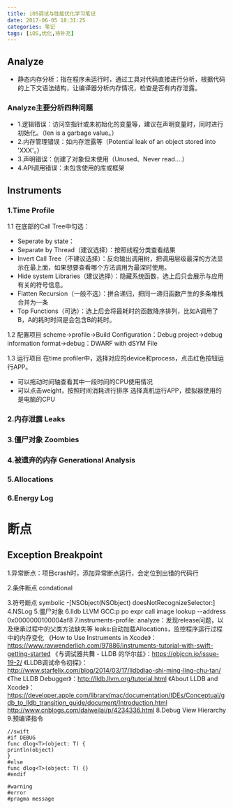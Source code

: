 ```yaml
---
title: iOS调试与性能优化学习笔记
date: 2017-06-05 18:31:25
categories: 笔记
tags: [iOS,优化,待补充]
---
```


## Analyze
* 静态内存分析：指在程序未运行时，通过工具对代码直接进行分析，根据代码的上下文语法结构，让编译器分析内存情况，检查是否有内存泄露。
### Analyze主要分析四种问题
* 1.逻辑错误：访问空指针或未初始化的变量等，建议在声明变量时，同时进行初始化。（len is a garbage value。）
* 2.内存管理错误：如内存泄露等（Potential leak of an object stored into 'XXX'。）
* 3.声明错误：创建了对象但未使用（Unused、Never read....）
* 4.API调用错误：未包含使用的库或框架

## Instruments
### 1.Time Profile
1.1 在底部的Call Tree中勾选：
<!--more-->
* Seperate by state：
* Separate by Thread（建议选择）：按照线程分类查看结果
* Invert Call Tree（不建议选择）：反向输出调用树，把调用层级最深的方法显示在最上面，如果想要查看哪个方法调用为最深时使用。
* Hide system Libraries（建议选择）：隐藏系统函数，选上后只会展示与应用有关的符号信息。
* Flatten Recursion（一般不选）：拼合递归，把同一递归函数产生的多条堆栈合并为一条
* Top Functions（可选）：选上后会将最耗时的函数降序排列，比如A调用了B，A的耗时时间是会包含B的耗时。

1.2 配置项目
scheme->profile->Build Configuration：Debug
project->debug information format->debug：DWARF with dSYM File

1.3 运行项目
在time profiler中，选择对应的device和process，点击红色按钮运行APP。
* 可以拖动时间轴查看其中一段时间的CPU使用情况
* 可以点击weight，按照时间消耗进行排序
选择真机运行APP，模拟器使用的是电脑的CPU

### 2.内存泄露 Leaks

### 3.僵尸对象 Zoombies

### 4.被遗弃的内存 Generational Analysis

### 5.Allocations

### 6.Energy Log

# 断点
## Exception Breakpoint
1.异常断点：项目crash时，添加异常断点运行，会定位到出错的代码行

2.条件断点 condational

3.符号断点 symbolic  -[NSObject(NSObject) doesNotRecognizeSelector:]
4.NSLog
5.僵尸对象
6.lldb LLVM GCC:p po expr call
image lookup --address 0x0000000100004af8
7.instruments-profile:
analyze：发现release问题，以及继承过程中的父类方法缺失等
leaks:自动加载Allocations，监控程序运行过程中的内存变化
《How to Use Instruments in Xcode》： https://www.raywenderlich.com/97886/instruments-tutorial-with-swift-getting-started
《与调试器共舞 - LLDB 的华尔兹》：https://objccn.io/issue-19-2/
《LLDB调试命令初探》：http://www.starfelix.com/blog/2014/03/17/lldbdiao-shi-ming-ling-chu-tan/
《The LLDB Debugger》：http://lldb.llvm.org/tutorial.html
《About LLDB and Xcode》：https://developer.apple.com/library/mac/documentation/IDEs/Conceptual/gdb_to_lldb_transition_guide/document/Introduction.html
http://www.cnblogs.com/daiweilai/p/4234336.html
8.Debug View Hierarchy
9.预编译指令
```
//swift
#if DEBUG
func dlog<T>(object: T) {
println(object)
}
#else
func dlog<T>(object: T) {}
#endif

#warning
#error
#pragma message
```

